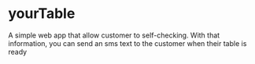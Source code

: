 # yourTable
A simple web app that allow customer to self-checking. 
With that information, you can send an sms text to the customer when their table is ready

